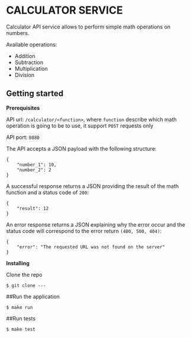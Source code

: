 # CALCULATOR SERVICE

Calculator API service allows to perform simple math operations on numbers. 

Available operations:
- Addition
- Subtraction
- Multiplication
- Division
 
## Getting started

**Prerequisites**

API url: `/calculator/<function>`, where `function` describe which math operation is going to be to use,
it support `POST` requests only

API port: `8080`


The API accepts a JSON payload with the following structure: 

```
{
    "number_1": 10, 
    "number_2": 2
}
```

A successful response returns a JSON providing the result of the math function and a status code of `200`:
```
{
    "result": 12
}
```

An error response returns a JSON explaining why the error occur and the status code will correspond to the error return `(400, 500, 404)`: 
```
{
    "error": "The requested URL was not found on the server"
}
```


**Installing**

Clone the repo

```
$ git clone --- 
```

##Run the application 

```
$ make run   
```

##Run tests

```
$ make test
```
